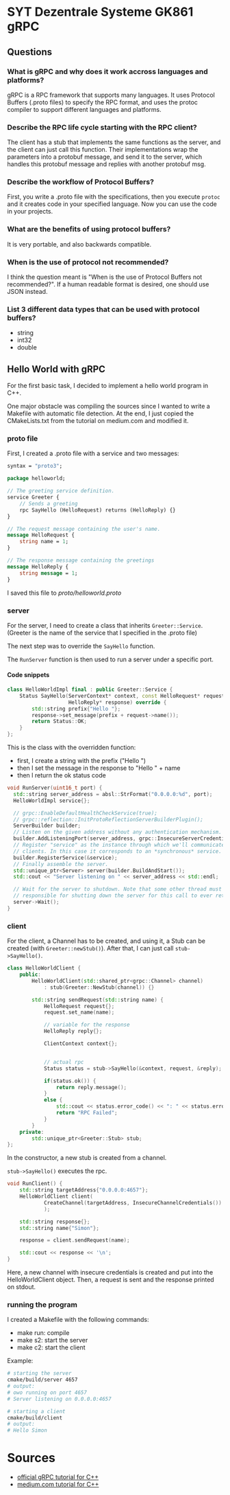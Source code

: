 # SYT Dezentrale Systeme GK861 gRPC

## Questions

### What is gRPC and why does it work accross languages and platforms?

gRPC is a RPC framework that supports many languages.
It uses Protocol Buffers (.proto files) to specify the RPC format, and uses the
protoc compiler to support different languages and platforms.

### Describe the RPC life cycle starting with the RPC client?

The client has a stub that implements the same functions as the server, and the client
can just call this function. Their implementations wrap the parameters into a protobuf message,
and send it to the server, which handles this protobuf message and replies with another protobuf msg.

### Describe the workflow of Protocol Buffers?

First, you write a .proto file with the specifications, 
then you execute `protoc` and it creates code in your specified language.
Now you can use the code in your projects.

### What are the benefits of using protocol buffers?

It is very portable, and also backwards compatible.

### When is the use of protocol not recommended?

I think the question meant is "When is the use of Protocol Buffers not recommended?".
If a human readable format is desired, one should use JSON instead.

### List 3 different data types that can be used with protocol buffers?

- string
- int32
- double

## Hello World with gRPC

For the first basic task, I decided to implement a hello world program in C++.

One major obstacle was compiling the sources since I wanted to write a Makefile with automatic file detection.
At the end, I just copied the CMakeLists.txt from the tutorial on medium.com and modified it.

### proto file

First, I created a .proto file with a service and two messages:

```proto
syntax = "proto3";

package helloworld;

// The greeting service definition.
service Greeter {
    // Sends a greeting
    rpc SayHello (HelloRequest) returns (HelloReply) {}
}

// The request message containing the user's name.
message HelloRequest {
    string name = 1;
}

// The response message containing the greetings
message HelloReply {
    string message = 1;
}
```

I saved this file to *proto/helloworld.proto*

### server

For the server, I need to create a class that inherits `Greeter::Service`.
(Greeter is the name of the service that I specified in the .proto file)

The next step was to override the `SayHello` function.

The `RunServer` function is then used to run a server under a specific port.

#### Code snippets

```cpp
class HelloWorldImpl final : public Greeter::Service {
    Status SayHello(ServerContext* context, const HelloRequest* request,
                    HelloReply* response) override {
        std::string prefix{"Hello "};
        response->set_message(prefix + request->name());
        return Status::OK;
    }
};
```

This is the class with the overridden function:
- first, I create a string with the prefix ("Hello ")
- then I set the message in the response to "Hello " + name
- then I return the ok status code

```cpp
void RunServer(uint16_t port) {
  std::string server_address = absl::StrFormat("0.0.0.0:%d", port);
  HelloWorldImpl service{};

  // grpc::EnableDefaultHealthCheckService(true);
  // grpc::reflection::InitProtoReflectionServerBuilderPlugin();
  ServerBuilder builder;
  // Listen on the given address without any authentication mechanism.
  builder.AddListeningPort(server_address, grpc::InsecureServerCredentials());
  // Register "service" as the instance through which we'll communicate with
  // clients. In this case it corresponds to an *synchronous* service.
  builder.RegisterService(&service);
  // Finally assemble the server.
  std::unique_ptr<Server> server(builder.BuildAndStart());
  std::cout << "Server listening on " << server_address << std::endl;

  // Wait for the server to shutdown. Note that some other thread must be
  // responsible for shutting down the server for this call to ever return.
  server->Wait();
}
```

### client

For the client, a Channel has to be created, and using it, a Stub can be created (with `Greeter::newStub()`).
After that, I can just call `stub->SayHello()`.

```cpp
class HelloWorldClient {
    public:
        HelloWorldClient(std::shared_ptr<grpc::Channel> channel) 
            : stub(Greeter::NewStub(channel)) {}

        std::string sendRequest(std::string name) {
            HelloRequest request{};
            request.set_name(name);

            // variable for the response
            HelloReply reply{};

            ClientContext context{};


            // actual rpc
            Status status = stub->SayHello(&context, request, &reply);

            if(status.ok()) {
                return reply.message();
            }
            else {
                std::cout << status.error_code() << ": " << status.error_message() << '\n';
                return "RPC Failed";
            }
        }
    private:
        std::unique_ptr<Greeter::Stub> stub;
};
```

In the constructor, a new stub is created from a channel.

`stub->SayHello()` executes the rpc.

```cpp
void RunClient() {
    std::string targetAddress{"0.0.0.0:4657"};
    HelloWorldClient client(
            CreateChannel(targetAddress, InsecureChannelCredentials())
            );

    std::string response{};
    std::string name{"Simon"};

    response = client.sendRequest(name);

    std::cout << response << '\n';
}
```

Here, a new channel with insecure credentials is created and put into the HelloWorldClient object.
Then, a request is sent and the response printed on stdout.


### running the program

I created a Makefile with the following commands:
- make run: compile
- make s2: start the server
- make c2: start the client

Example:  
```bash
# starting the server
cmake/build/server 4657
# output:
# owo running on port 4657
# Server listening on 0.0.0.0:4657

# starting a client
cmake/build/client
# output:
# Hello Simon
```


# Sources

- [official gRPC tutorial for C++](https://grpc.io/docs/languages/cpp/basics/)
- [medium.com tutorial for C++](https://medium.com/@shradhasehgal/get-started-with-grpc-in-c-36f1f39367f4)

